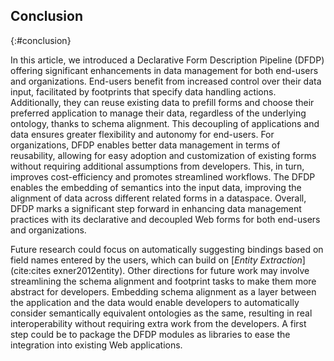 ## Conclusion
{:#conclusion}

In this article, we introduced a Declarative Form Description Pipeline (DFDP) offering significant enhancements in data management for both end-users and organizations.
End-users benefit from increased control over their data input, facilitated by footprints that specify data handling actions.
Additionally, they can reuse existing data to prefill forms and choose their preferred application to manage their data, regardless of the underlying ontology, thanks to schema alignment.
This decoupling of applications and data ensures greater flexibility and autonomy for end-users.
For organizations, DFDP enables better data management in terms of reusability, allowing for easy adoption and customization of existing forms without requiring additional assumptions from developers.
This, in turn, improves cost-efficiency and promotes streamlined workflows.
The DFDP enables the embedding of semantics into the input data, improving the alignment of data across different related forms in a dataspace.
Overall, DFDP marks a significant step forward in enhancing data management practices with its declarative and decoupled Web forms for both end-users and organizations.

Future research could focus on automatically suggesting bindings based on field names entered by the users, which can build on [_Entity Extraction_](cite:cites exner2012entity).
Other directions for future work may involve streamlining the schema alignment and footprint tasks to make them more abstract for developers.
Embedding schema alignment as a layer between the application and the data would enable developers to automatically consider semantically equivalent ontologies as the same, resulting in real interoperability without requiring extra work from the developers.
A first step could be to package the DFDP modules as libraries to ease the integration into existing Web applications.
